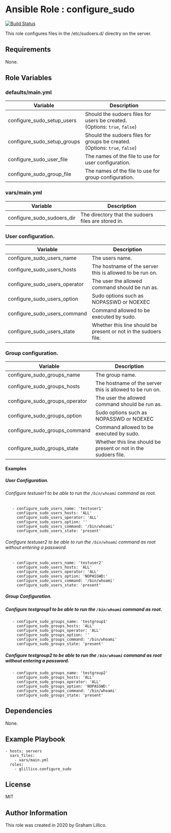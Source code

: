 # Ansible Role : configure_sudo

[![Build Status](https://github.com/glillico/ansible-role-configure_sudo/workflows/build/badge.svg)](https://github.com/glillico/ansible-role-configure_sudo/actions?query=workflow%3Abuild)

This role configures files in the /etc/sudoers.d/ directry on the server.

## Requirements

None.

## Role Variables

### defaults/main.yml

|Variable|Description|
|---|---|
|configure_sudo_setup_users|Should the sudoers files for users be created.<br>(Options: `true`, `false`)|
|configure_sudo_setup_groups|Should the sudoers files for groups be created.<br>(Options: `true`, `false`)|
|configure_sudo_user_file|The names of the file to use for user configuration.|
|configure_sudo_group_file|The names of the file to use for group configuration.|

### vars/main.yml

|Variable|Description|
|---|---|
|configure_sudo_sudoers_dir|The directory that the sudoers files are stored in.|

### User configuration.

|Variable|Description|
|---|---|
|configure_sudo_users_name|The users name.|
|configure_sudo_users_hosts|The hostname of the server this is allowed to be run on.|
|configure_sudo_users_operator|The user the allowed command should be run as.|
|configure_sudo_users_option|Sudo options such as NOPASSWD or NOEXEC|
|configure_sudo_users_command|Command allowed to be executed by sudo.|
|configure_sudo_users_state|Whether this line should be present or not in the sudoers file.|

### Group configuration.

|Variable|Description|
|---|---|
|configure_sudo_groups_name|The group name.|
|configure_sudo_groups_hosts|The hostname of the server this is allowed to be run on.|
|configure_sudo_groups_operator|The user the allowed command should be run as.|
|configure_sudo_groups_option|Sudo options such as NOPASSWD or NOEXEC|
|configure_sudo_groups_command|Command allowed to be executed by sudo.|
|configure_sudo_groups_state|Whether this line should be present or not in the sudoers file.|

#### Examples

##### User Configuration.

###### Configure testuser1 to be able to run the `/bin/whoami` command as root.

```
   - configure_sudo_users_name: 'testuser1'
     configure_sudo_users_hosts: 'ALL'
     configure_sudo_users_operator: 'ALL'
     configure_sudo_users_option: ''
     configure_sudo_users_command: '/bin/whoami'
     configure_sudo_users_state: 'present'
```

###### Configure testuser2 to be able to run the `/bin/whoami` command as root without entering a password.
```
   - configure_sudo_users_name: 'testuser2'
     configure_sudo_users_hosts: 'ALL'
     configure_sudo_users_operator: 'ALL'
     configure_sudo_users_option: 'NOPASSWD:'
     configure_sudo_users_command: '/bin/whoami'
     configure_sudo_users_state: 'present'
```

##### Group Configuration.

##### Configure testgroup1 to be able to run the `/bin/whoami` command as root.
```
   - configure_sudo_groups_name: 'testgroup1'
     configure_sudo_groups_hosts: 'ALL'
     configure_sudo_groups_operator: 'ALL'
     configure_sudo_groups_option: ''
     configure_sudo_groups_command: '/bin/whoami'
     configure_sudo_groups_state: 'present'
```

##### Configure testgroup2 to be able to run the `/bin/whoami` command as root without entering a password.
```
   - configure_sudo_groups_name: 'testgroup2'
     configure_sudo_groups_hosts: 'ALL'
     configure_sudo_groups_operator: 'ALL'
     configure_sudo_groups_option: 'NOPASSWD:'
     configure_sudo_groups_command: '/bin/whoami'
     configure_sudo_groups_state: 'present'
```

## Dependencies

None.

## Example Playbook

    - hosts: servers
      vars_files:
        - vars/main.yml
      roles:
        - glillico.configure_sudo

## License

MIT

## Author Information

This role was created in 2020 by Graham Lillico.
